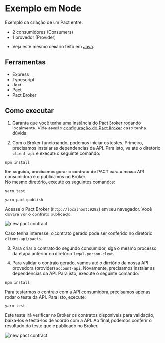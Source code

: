 # Exemplo em Node

Exemplo da criação de um Pact entre:

- 2 consumidores (Consumers)
- 1 provedor (Provider)

* Veja este mesmo cenário feito em [Java](../../java/spring-boot/two_consumers_one_provider).

## Ferramentas

- Express
- Typescript
- Jest
- Pact
- Pact Broker

## Como executar

1. Garanta que você tenha uma instância do Pact Broker rodando localmente.
   Vide sessão [configuração do Pact Broker](../../../README.md#config-broker) caso tenha dúvida.

2. Com o Broker funcionando, podemos iniciar os testes.
   Primeiro, precisamos instalar as dependencias da API. Para isto, va até o diretório `client-api` e execute o seguinte comando:

```shell
npm install
```

Em seguida, precisamos gerar o contrato do PACT para a nossa API consumidora e o publicamos no Broker. <br>
No mesmo diretório, execute os seguintes comandos:

```shell
yarn test
```

```shell
yarn pact:publish
```

Acesse o Pact Broker (`http://localhost:9292`) em seu navegador. Você deverá ver o contrato publicado.

<img src="../../../imgs/new-pact-contract.png" alt="new pact contract"/>

Caso tenha interesse, o contrato gerado pode ser conferido no diretório `client-api/pacts`.

3. Para criar o contrato do segundo consumidor, siga o mesmo processo da etapa anterior no diretório
   `legal-person-clent`.

4. Para validar o contrato gerado, vamos até o diretório da nossa API provedora (provider) `account-api`.
   Novamente, precisamos instalar as dependencias da API. Para isto, execute o seguinte comando:

```shell
npm install
```

Para testarmos o contrato com a API consumidora, precisamos apenas rodar o teste da API.
Para isto, execute:

```shell
yarn test
```

Este teste irá verificar no Broker os contratos disponiveis para validação, baixá-los e testá-los de acordo com a API.
Ao final, podemos conferir o resultado do teste que é publicado no Broker.

<img src="../../../imgs/validated-pact-contract.png" alt="new pact contract"/>
